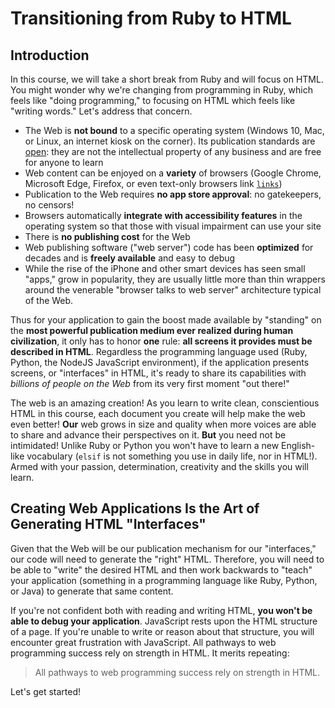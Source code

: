 # Transitioning from Ruby to HTML

## Introduction

In this course, we will take a short break from Ruby and will focus on HTML.
You might wonder why we're changing from programming in Ruby, which feels like
"doing programming," to focusing on HTML which feels like "writing words." Let's
address that concern.

* The Web is **not bound** to a specific operating system (Windows 10, Mac, or
  Linux, an internet kiosk on the corner). Its publication standards are
  [open][]\: they are not the intellectual property of any business and are
  free for anyone to learn
* Web content can be enjoyed on a **variety** of browsers (Google Chrome, Microsoft
  Edge, Firefox, or even text-only browsers link [`links`][links])
* Publication to the Web requires **no app store approval**: no gatekeepers, no
  censors!
* Browsers automatically **integrate with accessibility features** in the operating
  system so that those with visual impairment can use your site
* There is **no publishing cost** for the Web
* Web publishing software ("web server") code has been **optimized** for decades
  and is **freely available** and easy to debug
* While the rise of the iPhone and other smart devices has seen small "apps,"
  grow in popularity, they are usually little more than thin wrappers around
  the venerable "browser talks to web server" architecture typical of the Web.

Thus for your application to gain the boost made available by "standing" on the
**most powerful publication medium ever realized during human civilization**,
it only has to honor **one** rule: **all screens it provides must be described
in HTML**.  Regardless the programming language used (Ruby, Python, the NodeJS
JavaScript environment), if the application presents screens, or "interfaces"
in HTML, it's ready to share its capabilities with _billions of people on the
Web_ from its very first moment "out there!"

The web is an amazing creation! As you learn to write clean, conscientious HTML
in this course, each document you create will help make the web even better!
**Our** web grows in size and quality when more voices are able to share and
advance their perspectives on it. **But** you need not be intimidated! Unlike
Ruby or Python you won't have to learn a new English-like vocabulary (`elsif`
is not something you use in daily life, nor in HTML!).  Armed with your
passion, determination, creativity and the skills you will learn.

## Creating Web Applications Is the Art of Generating HTML "Interfaces"

Given that the Web will be our publication mechanism for our "interfaces," our
code will need to generate the "right" HTML. Therefore, you will need to be
able to "write" the desired HTML and then work backwards to "teach" your
application (something in a programming language like Ruby, Python, or Java) to
generate that same content.

If you're not confident both with reading and writing HTML, **you won't be able
to debug your application**. JavaScript rests upon the HTML structure of a
page.  If you're unable to write or reason about that structure, you will
encounter great frustration with JavaScript. All pathways to web programming
success rely on strength in HTML. It merits repeating:

<blockquote>
All pathways to web programming success rely on strength in HTML.
</blockquote>

Let's get started!

[open]: https://www.w3.org/standards/
[links]: http://links.twibright.com/features.php
